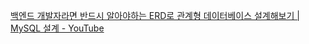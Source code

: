 
[백엔드 개발자라면 반드시 알아야하는 ERD로 관계형 데이터베이스 설계해보기 | MySQL 설계 - YouTube](https://www.youtube.com/watch?v=jsOPr3QfMW0)

